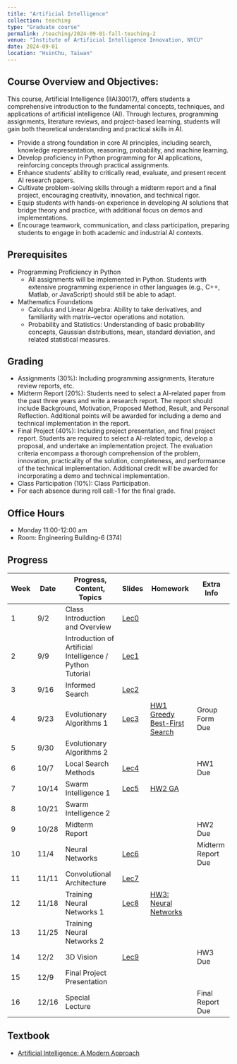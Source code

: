 ```yaml
---
title: "Artificial Intelligence"
collection: teaching
type: "Graduate course"
permalink: /teaching/2024-09-01-fall-teaching-2
venue: "Institute of Artificial Intelligence Innovation, NYCU"
date: 2024-09-01
location: "HsinChu, Taiwan"
---
```


## Course Overview and Objectives:
This course, Artificial Intelligence (IIAI30017), offers students a comprehensive introduction to the fundamental concepts, techniques, and applications of artificial intelligence (AI). Through lectures, programming assignments, literature reviews, and project-based learning, students will gain both theoretical understanding and practical skills in AI. 

* Provide a strong foundation in core AI principles, including search, knowledge representation, reasoning, probability, and machine learning.
* Develop proficiency in Python programming for AI applications, reinforcing concepts through practical assignments.
* Enhance students’ ability to critically read, evaluate, and present recent AI research papers.
* Cultivate problem-solving skills through a midterm report and a final project, encouraging creativity, innovation, and technical rigor.
* Equip students with hands-on experience in developing AI solutions that bridge theory and practice, with additional focus on demos and implementations.
* Encourage teamwork, communication, and class participation, preparing students to engage in both academic and industrial AI contexts.

## Prerequisites
* Programming Proficiency in Python
  * All assignments will be implemented in Python. Students with extensive programming experience in other languages (e.g., C++, Matlab, or JavaScript) should still be able to adapt.
* Mathematics Foundations
  * Calculus and Linear Algebra: Ability to take derivatives, and familiarity with matrix–vector operations and notation.
  * Probability and Statistics: Understanding of basic probability concepts, Gaussian distributions, mean, standard deviation, and related statistical measures.

## Grading
* Assignments (30%): Including programming assignments, literature review reports, etc.
* Midterm Report (20%): Students need to select a AI-related paper from the past three years and write a research report. The report should include Background, Motivation, Proposed Method, Result, and Personal Reflection. Additional points will be awarded for including a demo and technical implementation in the report.
* Final Project (40%): Including project presentation, and final project report. Students are required to select a AI-related topic, develop a proposal, and undertake an implementation project. The evaluation criteria encompass a thorough comprehension of the problem, innovation, practicality of the solution, completeness, and performance of the technical implementation. Additional credit will be awarded for incorporating a demo and technical implementation.
* Class Participation (10%): Class Participation.
* For each absence during roll call:-1 for the final grade.

## Office Hours
* Monday 11:00-12:00 am
* Room: Engineering Building-6 (374)


## Progress

| Week | Date       | Progress, Content, Topics         | Slides           | Homework | Extra Info |
|------|------------|-----------------------------------|------------------|----------|------------|
| 1    | 9/2       | Class Introduction and Overview | [Lec0](https://drive.google.com/uc?export=view&id=1qrZLys9jPn36Dp4h-2PnYfDN9-tJ-mIT) |          |            |
| 2    | 9/9       | Introduction of Artificial Intelligence / Python Tutorial | [Lec1](https://drive.google.com/uc?export=view&id=16MM_5dvqtFNAacdHl61EgTfMOnGaHXcY) |            |            |
| 3    | 9/16        | Informed Search | [Lec2](https://drive.google.com/uc?export=view&id=1FDuzoijjGEa6KqciIUbDkw5AS9eohHj-) |            |            |
| 4    | 9/23       | Evolutionary Algorithms 1 | [Lec3](https://drive.google.com/uc?export=view&id=1r77UzR_s-xnirH3VtclmClBIfk0bDnZs) |[HW1 Greedy Best-First Search](https://github.com/Rossi-Laboratory/Course-Lectures/tree/main/AI/Assignment1)| Group Form Due |
| 5    | 9/30       | Evolutionary Algorithms 2 |            |            |            |
| 6    | 10/7       | Local Search Methods | [Lec4]() |            | HW1 Due |
| 7    | 10/14        | Swarm Intelligence 1 | [Lec5]() | [HW2 GA]() |            |
| 8    | 10/21        | Swarm Intelligence 2 |          |            |            |
| 9    | 10/28       | Midterm Report |          |          | HW2 Due |
| 10   | 11/4       | Neural Networks | [Lec6]() |            | Midterm Report Due |
| 11   | 11/11       | Convolutional Architecture | [Lec7]() |          |          |
| 12   | 11/18        | Training Neural Networks 1 | [Lec8]() | [HW3: Neural Networks]() |            |
| 13   | 11/25       | Training Neural Networks 2 |            |          |            |
| 14   | 12/2       | 3D Vision | [Lec9]() |          | HW3 Due |
| 15   | 12/9       | Final Project Presentation |          |          |            |
| 16   | 12/16        | Special Lecture |          |          | Final Report Due |


## Textbook
* [Artificial Intelligence: A Modern Approach](https://people.engr.tamu.edu/guni/csce642/files/AI_Russell_Norvig.pdf)
